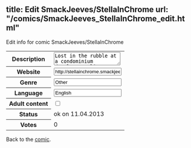 title: Edit SmackJeeves/StellaInChrome
url: "/comics/SmackJeeves_StellaInChrome_edit.html"
---
Edit info for comic SmackJeeves/StellaInChrome

<form name="comic" action="http://gaepostmail.appengine.com/comic" name="post">
<table class="comicinfo">
<tr>
<th>Description</th><td><textarea name="description">Lost in the rubble at a condominium development lies a key that unlocks more than doors. Can Stella unlock the mystery that surrounds the key itself? Updated 8:00 PM CST each Wednesday, every Wednesday.</textarea></td>
</tr>
<tr>
<th>Website</th><td><input type="text" name="url" value="http://stellainchrome.smackjeeves.com/comics/"/></td>
</tr>
<tr>
<th>Genre</th><td><input type="text" name="genre" value="Other"/></td>
</tr>
<tr>
<th>Language</th><td><input type="text" name="language" value="English"/></td>
</tr>
<tr>
<th>Adult content</th><td><input type="checkbox" name="adult" value="adult" /></td>
</tr>
<tr>
<th>Status</th><td>ok on 11.04.2013</td>
</tr>
<tr>
<th>Votes</th><td>0</div></td>
</tr>
</table>
</form>

Back to the [comic](/comics/SmackJeeves_StellaInChrome.html).
